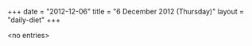 +++
date = "2012-12-06"
title = "6 December 2012 (Thursday)"
layout = "daily-diet"
+++


\<no entries\>

